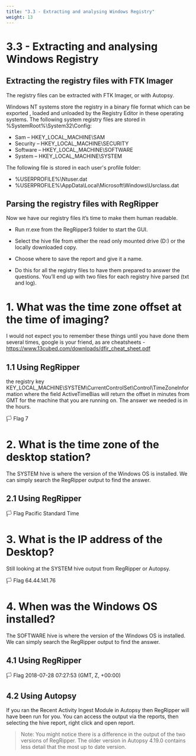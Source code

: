 ```yaml
---
title: "3.3 - Extracting and analysing Windows Registry"
weight: 13
---
```


# 3.3 - Extracting and analysing Windows Registry

## Extracting the registry files with FTK Imager
The registry files can be extracted with FTK Imager, or with Autopsy.

Windows NT systems store the registry in a binary file format which can be exported , loaded and unloaded by the Registry Editor in these operating systems. The following system registry files are stored in %SystemRoot%\System32\Config\:
* Sam – HKEY_LOCAL_MACHINE\SAM
* Security – HKEY_LOCAL_MACHINE\SECURITY
* Software – HKEY_LOCAL_MACHINE\SOFTWARE
* System – HKEY_LOCAL_MACHINE\SYSTEM

The following file is stored in each user's profile folder:
* %USERPROFILE%\Ntuser.dat
* %USERPROFILE%\AppData\Local\Microsoft\Windows\Usrclass.dat

## Parsing the registry files with RegRipper
Now we have our registry files it’s time to make them human readable.
* Run rr.exe from the RegRipper3 folder to start the GUI.
* Select the hive file from either the read only mounted drive (D:\) or the locally downloaded copy.
* Choose where to save the report and give it a name.
 	 
* Do this for all the registry files to have them prepared to answer the questions. You’ll end up with two files for each registry hive parsed (txt and log).

# 1. What was the time zone offset at the time of imaging?
I would not expect you to remember these things until you have done them several times, google is your friend, as are cheatsheets - https://www.13cubed.com/downloads/dfir_cheat_sheet.pdf

## 1.1 Using RegRipper
the registry key KEY_LOCAL_MACHINE\SYSTEM\CurrentControlSet\Control\TimeZoneInformation where the field ActiveTimeBias will return the offset in minutes from GMT for the machine that you are running on. The answer we needed is in the hours.
 
🏳	Flag	7


# 2. What is the time zone of the desktop station?
The SYSTEM hive is where the version of the Windows OS is installed. We can simply search the RegRipper output to find the answer.

## 2.1 Using RegRipper
 


🏳	Flag	Pacific Standard Time

# 3. What is the IP address of the Desktop?
Still looking at the SYSTEM hive output from RegRipper or Autopsy.
 

🏳	Flag	64.44.141.76

# 4. When was the Windows OS installed?

The SOFTWARE hive is where the version of the Windows OS is installed. We can simply search the RegRipper output to find the answer.

## 4.1 Using RegRipper
 

🏳	Flag	2018-07-28 07:27:53 (GMT, Z, +00:00)

## 4.2 Using Autopsy

If you ran the Recent Activity Ingest Module in Autopsy then RegRipper will have been run for you. You can access the output via the reports, then selecting the hive report, right click and open report.

> Note: You might notice there is a difference in the output of the two versions of RegRipper. The older version in Autopsy 4.19.0 contains less detail that the most up to date version.

